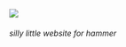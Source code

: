 <img src="https://cdn.modrinth.com/data/cached_images/f174eb7d99960e742542612956b8736b97de6fa5.png">
<h6>silly little website for hammer </h6>
